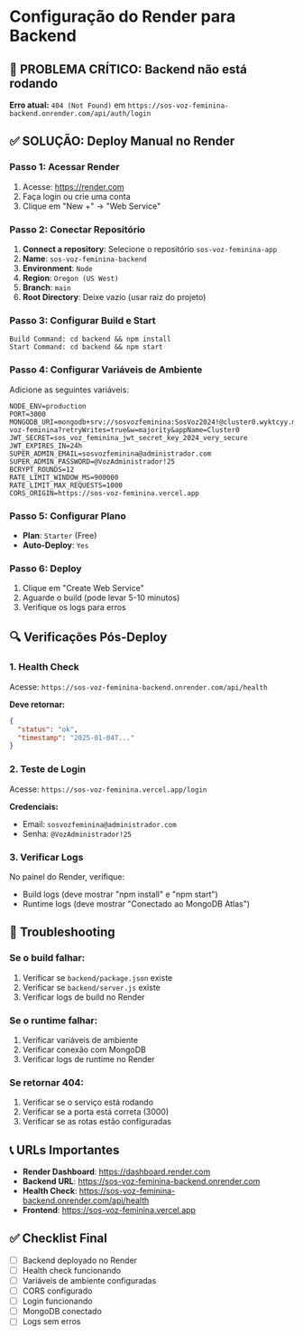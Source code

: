 # Configuração do Render para Backend

## 🚨 PROBLEMA CRÍTICO: Backend não está rodando

**Erro atual:** `404 (Not Found)` em `https://sos-voz-feminina-backend.onrender.com/api/auth/login`

## ✅ SOLUÇÃO: Deploy Manual no Render

### Passo 1: Acessar Render
1. Acesse: https://render.com
2. Faça login ou crie uma conta
3. Clique em "New +" → "Web Service"

### Passo 2: Conectar Repositório
1. **Connect a repository**: Selecione o repositório `sos-voz-feminina-app`
2. **Name**: `sos-voz-feminina-backend`
3. **Environment**: `Node`
4. **Region**: `Oregon (US West)`
5. **Branch**: `main`
6. **Root Directory**: Deixe vazio (usar raiz do projeto)

### Passo 3: Configurar Build e Start
```
Build Command: cd backend && npm install
Start Command: cd backend && npm start
```

### Passo 4: Configurar Variáveis de Ambiente
Adicione as seguintes variáveis:

```
NODE_ENV=production
PORT=3000
MONGODB_URI=mongodb+srv://sosvozfeminina:SosVoz2024!@cluster0.wyktcyy.mongodb.net/sos-voz-feminina?retryWrites=true&w=majority&appName=Cluster0
JWT_SECRET=sos_voz_feminina_jwt_secret_key_2024_very_secure
JWT_EXPIRES_IN=24h
SUPER_ADMIN_EMAIL=sosvozfeminina@administrador.com
SUPER_ADMIN_PASSWORD=@VozAdministrador!25
BCRYPT_ROUNDS=12
RATE_LIMIT_WINDOW_MS=900000
RATE_LIMIT_MAX_REQUESTS=1000
CORS_ORIGIN=https://sos-voz-feminina.vercel.app
```

### Passo 5: Configurar Plano
- **Plan**: `Starter` (Free)
- **Auto-Deploy**: `Yes`

### Passo 6: Deploy
1. Clique em "Create Web Service"
2. Aguarde o build (pode levar 5-10 minutos)
3. Verifique os logs para erros

## 🔍 Verificações Pós-Deploy

### 1. Health Check
Acesse: `https://sos-voz-feminina-backend.onrender.com/api/health`

**Deve retornar:**
```json
{
  "status": "ok",
  "timestamp": "2025-01-04T..."
}
```

### 2. Teste de Login
Acesse: `https://sos-voz-feminina.vercel.app/login`

**Credenciais:**
- Email: `sosvozfeminina@administrador.com`
- Senha: `@VozAdministrador!25`

### 3. Verificar Logs
No painel do Render, verifique:
- Build logs (deve mostrar "npm install" e "npm start")
- Runtime logs (deve mostrar "Conectado ao MongoDB Atlas")

## 🚨 Troubleshooting

### Se o build falhar:
1. Verificar se `backend/package.json` existe
2. Verificar se `backend/server.js` existe
3. Verificar logs de build no Render

### Se o runtime falhar:
1. Verificar variáveis de ambiente
2. Verificar conexão com MongoDB
3. Verificar logs de runtime no Render

### Se retornar 404:
1. Verificar se o serviço está rodando
2. Verificar se a porta está correta (3000)
3. Verificar se as rotas estão configuradas

## 📞 URLs Importantes

- **Render Dashboard**: https://dashboard.render.com
- **Backend URL**: https://sos-voz-feminina-backend.onrender.com
- **Health Check**: https://sos-voz-feminina-backend.onrender.com/api/health
- **Frontend**: https://sos-voz-feminina.vercel.app

## ✅ Checklist Final

- [ ] Backend deployado no Render
- [ ] Health check funcionando
- [ ] Variáveis de ambiente configuradas
- [ ] CORS configurado
- [ ] Login funcionando
- [ ] MongoDB conectado
- [ ] Logs sem erros
